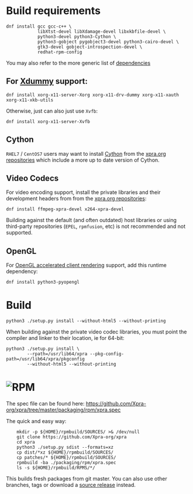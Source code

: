 # Build requirements
```
dnf install gcc gcc-c++ \
            libXtst-devel libXdamage-devel libxkbfile-devel \
            python3-devel python3-Cython \
            python3-gobject pygobject3-devel python3-cairo-devel \
            gtk3-devel gobject-introspection-devel \
            redhat-rpm-config
```
You may also refer to the more generic list of [dependencies](./Dependencies.md)

## For [Xdummy](../Usage/Xdummy.md) support:
```
dnf install xorg-x11-server-Xorg xorg-x11-drv-dummy xorg-x11-xauth xorg-x11-xkb-utils
```
Otherwise, just can also just use `Xvfb`:
```
dnf install xorg-x11-server-Xvfb
```

## Cython
`RHEL7` / `CentOS7` users may want to install [Cython](http://www.cython.org/) from the [xpra.org repositories](https://github.com/Xpra-org/xpra/wiki/Download) which include a more up to date version of Cython.


## Video Codecs
For video encoding support, install the private libraries and their development headers from from the [xpra.org repositories](https://github.com/Xpra-org/xpra/wiki/Download):
```
dnf install ffmpeg-xpra-devel x264-xpra-devel
```
Building against the default (and often outdated) host libraries or using third-party repositories (`EPEL`, `rpmfusion`, etc) is not recommended and not supported.


## OpenGL
For [OpenGL accelerated client rendering](../Usage/Client-OpenGL.md) support, add this runtime dependency:
```
dnf install python3-pyopengl
```

# Build
```
python3 ./setup.py install --without-html5 --without-printing
```

When building against the private video codec libraries, you must point the compiler and linker to their location, ie for 64-bit:
```
python3 ./setup.py install \
        --rpath=/usr/lib64/xpra --pkg-config-path=/usr/lib64/xpra/pkgconfig
        --without-html5 --without-printing
```

# ![RPM](https://xpra.org/icons/rpm.png)
The spec file can be found here:
https://github.com/Xpra-org/xpra/tree/master/packaging/rpm/xpra.spec


The quick and easy way:
```
    mkdir -p ${HOME}/rpmbuild/SOURCES/ >& /dev/null
    git clone https://github.com/Xpra-org/xpra
    cd xpra
    python3 ./setup.py sdist --formats=xz
    cp dist/*xz ${HOME}/rpmbuild/SOURCES/
    cp patches/* ${HOME}/rpmbuild/SOURCES/
    rpmbuild -ba ./packaging/rpm/xpra.spec
    ls -s ${HOME}/rpmbuild/RPMS/*/
```
This builds fresh packages from git master. You can also use other branches, tags or download a [source release](https://xpra.org/src/) instead.
